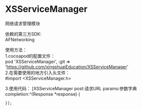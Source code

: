 # XSServiceManager
网络请求管理模块

依赖的第三方SDK:    
AFNetworking   

使用方法：    
1.cocoapod的配置文件：    
  pod 'XSServiceManager', :git => 'https://github.com/xingshuaiEducation/XSServiceManager'     
2.在需要使用的地方引入头文件：    
  #import <XSServiceManager.h>  

3.使用代码： 
  [XSServiceManager post:请求URL params:参数字典 completion:^(Response *response) {

    }];
